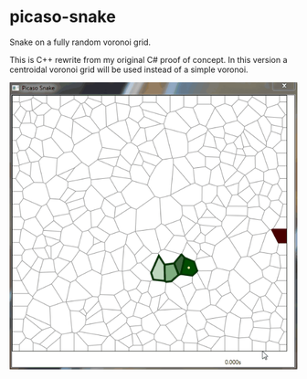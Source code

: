 # picaso-snake
Snake on a fully random voronoi grid.

This is C++ rewrite from my original C# proof of concept.
In this version a centroidal voronoi grid will be used
instead of a simple voronoi.

![snake](picaso-snake.gif 'Picaso Snake - proof of concept')

